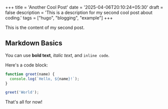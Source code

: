 +++
title = 'Another Cool Post'
date = '2025-04-06T20:10:24+05:30'
draft = false
description = 'This is a description for my second cool post about coding.'
tags = ["hugo", "blogging", "example"]
+++

This is the content of my second post.

## Markdown Basics

You can use **bold text**, *italic text*, and `inline code`.

Here's a code block:

```javascript
function greet(name) {
  console.log(`Hello, ${name}!`);
}

greet('World');
```

That's all for now!
